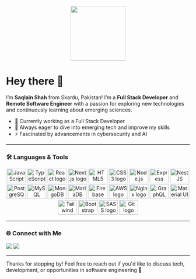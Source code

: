 <div align="center">
  <img height="150" src="https://camo.githubusercontent.com/62da68eb62b1e5f175f7d1f0191dd89a653d7908feb22d37d4a0ab07365d6791/68747470733a2f2f6d656469612e67697068792e636f6d2f6d656469612f4d3967624264396e6244724f5475314d71782f67697068792e676966" />
</div>

# Hey there 👋

I’m **Saqlain Shah** from Skardu, Pakistan! I’m a **Full Stack Developer** and **Remote Software Engineer** with a passion for exploring new technologies and continuously learning about emerging sciences.

- 🔭 Currently working as a Full Stack Developer
- 🌱 Always eager to dive into emerging tech and improve my skills
- ⚡ Fascinated by advancements in cybersecurity and AI

---

### 🛠️ Languages & Tools
<div align="center">
  <!-- Frontend -->
  <img src="https://cdn.jsdelivr.net/gh/devicons/devicon/icons/javascript/javascript-original.svg" height="40" width="52" alt="JavaScript logo" />
  <img src="https://cdn.jsdelivr.net/gh/devicons/devicon/icons/typescript/typescript-original.svg" height="40" width="52" alt="TypeScript logo" />
  <img src="https://cdn.jsdelivr.net/gh/devicons/devicon/icons/react/react-original.svg" height="40" width="52" alt="React logo" />
  <img src="https://cdn.jsdelivr.net/gh/devicons/devicon/icons/nextjs/nextjs-original.svg" height="40" width="52" alt="Next.js logo" />
  <img src="https://cdn.jsdelivr.net/gh/devicons/devicon/icons/html5/html5-original.svg" height="40" width="52" alt="HTML5 logo" />
  <img src="https://cdn.jsdelivr.net/gh/devicons/devicon/icons/css3/css3-original.svg" height="40" width="52" alt="CSS3 logo" />
  
  <!-- Backend -->
  <img src="https://cdn.jsdelivr.net/gh/devicons/devicon/icons/nodejs/nodejs-original.svg" height="40" width="52" alt="Node.js logo" />
  <img src="https://cdn.jsdelivr.net/gh/devicons/devicon/icons/express/express-original.svg" height="40" width="52" alt="Express logo" />
  <img src="https://cdn.jsdelivr.net/gh/devicons/devicon/icons/nestjs/nestjs-plain.svg" height="40" width="52" alt="NestJS logo" />
  
  <!-- Databases -->
  <img src="https://cdn.jsdelivr.net/gh/devicons/devicon/icons/postgresql/postgresql-original.svg" height="40" width="52" alt="PostgreSQL logo" />
  <img src="https://cdn.jsdelivr.net/gh/devicons/devicon/icons/mysql/mysql-original.svg" height="40" width="52" alt="MySQL logo" />
  <img src="https://cdn.jsdelivr.net/gh/devicons/devicon/icons/mongodb/mongodb-original.svg" height="40" width="52" alt="MongoDB logo" />
  <img src="https://cdn.jsdelivr.net/gh/devicons/devicon/icons/mariadb/mariadb-original.svg" height="40" width="52" alt="MariaDB logo" />
  <img src="https://cdn.jsdelivr.net/gh/devicons/devicon/icons/firebase/firebase-plain.svg" height="40" width="52" alt="Firebase logo" />
  
  <!-- DevOps & Cloud -->
  <img src="https://cdn.jsdelivr.net/gh/devicons/devicon/icons/amazonwebservices/amazonwebservices-original.svg" height="40" width="52" alt="AWS logo" />
  <img src="https://cdn.jsdelivr.net/gh/devicons/devicon/icons/nginx/nginx-original.svg" height="40" width="52" alt="Nginx logo" />
  
  <!-- Others -->
  <img src="https://cdn.jsdelivr.net/gh/devicons/devicon/icons/graphql/graphql-plain.svg" height="40" width="52" alt="GraphQL logo" />
  <img src="https://cdn.jsdelivr.net/gh/devicons/devicon/icons/materialui/materialui-original.svg" height="40" width="52" alt="Material UI logo" />
  <img src="https://cdn.jsdelivr.net/gh/devicons/devicon/icons/tailwindcss/tailwindcss-original-wordmark.svg" height="40" width="52" alt="Tailwind CSS logo" />
  <img src="https://cdn.jsdelivr.net/gh/devicons/devicon/icons/bootstrap/bootstrap-original.svg" height="40" width="52" alt="Bootstrap logo" />
  <img src="https://cdn.jsdelivr.net/gh/devicons/devicon/icons/sass/sass-original.svg" height="40" width="52" alt="SASS logo" />
  <img src="https://cdn.jsdelivr.net/gh/devicons/devicon/icons/git/git-original.svg" height="40" width="52" alt="Git logo" />
</div>

---

### 🌐 Connect with Me

<p align="left">
  <a href="https://linktr.ee/saqlain_shah" target="_blank"><img src="https://img.shields.io/badge/LinkedIn-%230077B5.svg?style=for-the-badge&logo=linkedin&logoColor=white"/></a>
  <a href="mailto:saqlainshahbaltee@gmail.com"><img src="https://img.shields.io/badge/Gmail-%23D14836.svg?style=for-the-badge&logo=gmail&logoColor=white"/></a>
</p>

---

Thanks for stopping by! Feel free to reach out if you'd like to discuss tech, development, or opportunities in software engineering 🚀
